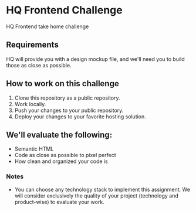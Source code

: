 # HQ Frontend Challenge

HQ Frontend take home challenge

## Requirements

HQ will provide you with a design mockup file, and we'll need you to build those as close as possible.

## How to work on this challenge

1.  Clone this repository as a public repository.
2.  Work locally.
3.  Push your changes to your public repository.
4.  Deploy your changes to your favorite hosting solution.

## We'll evaluate the following:

- Semantic HTML
- Code as close as possible to pixel perfect
- How clean and organized your code is

### Notes

- You can choose any technology stack to implement this assignment. We will consider exclusively the quality of your project (technology and product-wise) to evaluate your work.
